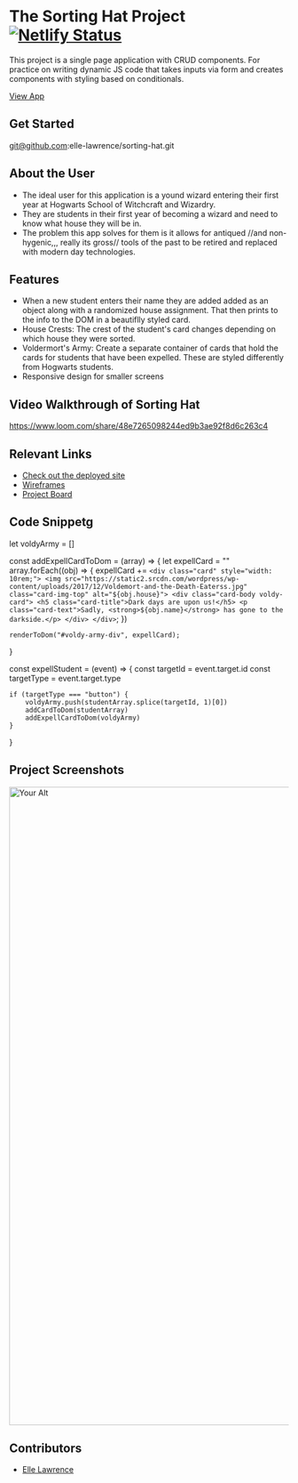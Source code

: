 # The Sorting Hat Project [![Netlify Status](https://api.netlify.com/api/v1/badges/07510251-39a9-46b7-b118-e190bf559296/deploy-status)](https://app.netlify.com/sites/elles-sorting-hat-project/deploys)

This project is a single page application with CRUD components. For practice on writing dynamic JS code that takes inputs via form and creates components with styling based on conditionals.

[View App](https://elles-sorting-hat-project.netlify.app/)

## Get Started 
git@github.com:elle-lawrence/sorting-hat.git

## About the User 
- The ideal user for this application is a yound wizard entering their first year at Hogwarts School of Witchcraft and Wizardry.
- They are students in their first year of becoming a wizard and need to know what house they will be in.
- The problem this app solves for them is it allows for antiqued //and non-hygenic,,, really its gross// tools of the past to be retired and replaced with modern day technologies.

## Features
- When a new student enters their name they are added added as an object along with a randomized house assignment. That then prints to the info to the DOM in a beautiflly styled card.
- House Crests: The crest of the student's card changes depending on which house they were sorted.
- Voldermort's Army: Create a separate container of cards that hold the cards for students that have been expelled. These are styled differently from Hogwarts students.
- Responsive design for smaller screens

## Video Walkthrough of Sorting Hat
https://www.loom.com/share/48e7265098244ed9b3ae92f8d6c263c4

## Relevant Links <!-- Link to all the things that are required outside of the ones that have their own section -->
- [Check out the deployed site](https://elles-sorting-hat-project.netlify.app/)
- [Wireframes](https://www.figma.com/proto/W1wiUdZ631HOAJYhgaAByn/Sorting-Hat?node-id=2%3A2)
- [Project Board](https://github.com/elle-lawrence/sorting-hat/projects/2)

## Code Snippetg
let voldyArmy = []

const addExpellCardToDom = (array) => {
    let expellCard = ""
    array.forEach((obj) => {
    expellCard += 
    `<div class="card" style="width: 10rem;">
    <img src="https://static2.srcdn.com/wordpress/wp-content/uploads/2017/12/Voldemort-and-the-Death-Eaterss.jpg" class="card-img-top" alt="${obj.house}">
    <div class="card-body voldy-card">
        <h5 class="card-title">Dark days are upon us!</h5>
        <p class="card-text">Sadly, <strong>${obj.name}</strong> has gone to the darkside.</p>
    </div>
    </div>`;
    })

    renderToDom("#voldy-army-div", expellCard);
    
}

const expellStudent = (event) => {
    const targetId = event.target.id
    const targetType = event.target.type

    if (targetType === "button") {
        voldyArmy.push(studentArray.splice(targetId, 1)[0])      
        addCardToDom(studentArray)
        addExpellCardToDom(voldyArmy)
    }
}

## Project Screenshots <!-- These can be inside of your project. Look at the repos from class and see how the images are included in the readme -->
<img width="1148" alt="Your Alt" src="your-link.png">

## Contributors
- [Elle Lawrence](https://github.com/elle-lawrence)
